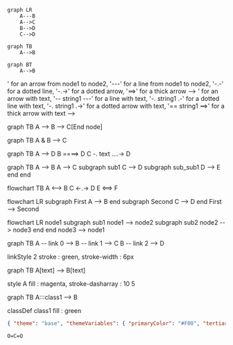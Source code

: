 <!--
#   Mermaid and SMILES
-->

<!-- #T# Table of contents -->

<!-- #C# Mermaid -->
<!-- #C# - Styling -->
<!-- #C# -| Themes -->
<!-- #C# SMILES -->

<!-- #T# Beginning of content -->

<!-- #C# Mermaid -->

<!-- # |------------------------------------------------------------- -->
<!-- #T# Mermaid is used in Markdown to create diagrams such as graphs, pie charts, Gantt diagram, flowcharts, class diagrams, entity relationship diagrams, etcetera -->

<!-- #T# Pandoc can be used to render Mermaid diagrams in HTML and PDF files, this needs the use of an external Pandoc filter, such as the `mermaid-filter` filter -->

<!-- #T# to use Mermaid in Markdown, the code block is used, using the word 'mermaid' as the language of the code block -->
``` mermaid
graph LR
    A---B
    A-->C
    B-->D
    C-->D
```
<!-- #T# the first word after mermaid is , this word determines the type of diagram, 'graph' is to make flowcharts, it can also be 'pie' for a pie chart, 'gantt' for a Gantt diagram, 'stateDiagram' for a state diagram, 'classDiagram' for a class diagram, 'erDiagram' for an entity relationship diagram, 'sequenceDiagram' for a sequence diagram, each with its own syntax -->

<!-- #T# Mermaid code can be written in its own file, and it can be compiled into SVG using the `mmdc` command, which is the Mermaid CLI -->

<!-- #T# the `mmdc` command has the following basic syntax -->
<!-- # SYNTAX `mmdc -i input_file1.mmd -o output_file1.svg`{.bash} -->
<!-- #T# the file output_file1.svg contains the image form of the Mermaid diagram in input_file1.mmd -->

<!-- #T# to put a caption to the image, the `caption` attribute can be used. The format attribute sets the format of the image, it can be 'svg', 'png' -->
``` {.mermaid caption="image_caption1" format="svg"}
graph TB
    A-->B
```

<!-- #T# in a 'graph' diagram, LR stands for left to right, but it can be replaced with TB which stands for top to bottom, these letters can be reversed, RL stands for right to left, and BT stands for bottom to top. TD is a synonym for TB, but there is no DT counterpart -->
``` mermaid
graph BT
    A-->B
```

<!-- #T# in the syntax `A---B`, A and B are nodes, nodes can have any name but not the name 'end' -->

<!-- #T# the general syntax for nodes is -->

<!-- # SYNTAX identifier1open_delimiter1 string1 close_delimiter1 -->

<!-- #T# identifier1 is a string that identifies the node. string1 is a string with the contents that are displayed in the diagram, string1 is optional, if left out then identifier1 is displayed in the diagram -->

<!-- #T# the pair open_delimiter1 and close_delimiter1 is a pair of corresponding delimiters, they can be '[string1]' for a rectangle, '(string1)' for a rectangle with rounded corners, '([string1])' for a rectangle with rounded horizontal edges, '[[string1]]' for a flowchart subroutine shape, '[(string1)]' for a flowchart database shape, '((string1))' for a circle, '>string1]' for a five side shape, '{string1}' for a square rhombus, '{{string1}}' for a hexagon, '[/string1/]' for a slanted right parallelogram, '[\string1\]' for a slanted left parallelogram, '[/string1\]' for an upwards trapezoid, '[\string1/]' for a downwards trapezoid -->

<!-- #T# note that identifier1open_delimiter1 has no space between identifier1 and open_delimiter1 -->

<!-- #T# string1 can be placed inside double quoted, to be able to used delimiters as characters that are part of the string, for example "text (text) text" -->

<!-- #T# node1 abbreviates identifier1open_delimiter1string1close_delimiter1 -->

<!-- #T# nodes can be connected in different ways with this syntax -->

<!-- # SYNTAX node1 connector1 node2 -->

<!-- #T# node1 and node2 are nodes as shown before. connector1 can be, '-->' for an arrow from node1 to node2, '---' for a line from node1 to node2, '-.-' for a dotted line, '-.->' for a dotted arrow, '==>' for a thick arrow -->

<!-- #T# connector1 can have text inside, it can be '-- string1 -->' for an arrow with text, '-- string1 ---' for a line with text, '-. string1 .-' for a dotted line with text, '-. string1 .->' for a dotted arrow with text, '== string1 ==>' for a thick arrow with text -->

<!-- #T# several nodes can be connected in chain -->
<!-- # SYNTAX node1 connector1 node2 connector2 node3 -->
<!-- #T# more nodes and connectors can be placed like this -->
graph TB
  A --> B --> C[End node]

<!-- #T# the & operator means 'and', it's used to put nodes on the same hierarchical level -->
graph TB
  A & B --> C
<!-- #T# A and B are placed on the same hierarchical level, above C -->

<!-- #T# two nodes are separated by a single hierarchical level by default. To separate two nodes further, the arrow length is increased. Each character that the arrow length is increased corresponds to one additional hierarchical level separating the nodes. In arrows with text, the arrow length is increased in the end side of the arrow -->
graph TB
  A --> D
  B ====> D
  C -. text ....-> D
<!-- #T# B is plus two hierarchical levels above D, C is plus three hierarchical levels above D -->

<!-- #T# nested graphs can be created with this syntax -->

<!-- # SYNTAX nested graphs    -->
<!-- # subgraph subgraph_id1   -->
<!-- #   nodes_and_connectors1 -->
<!-- # end                     -->

graph TB
  A --> B
  A --> C
    subgraph sub1
      C --> D
      subgraph sub_sub1
        D --> E
      end
    end

<!-- #T# using 'flowchart' instead of 'graph' for the type of diagram has the same features and a few more -->

<!-- #T# bidirectional arrows can be created -->
flowchart TB
  A <--> B
  C <-.-> D
  E <==> F

<!-- #T# different flowcharts con be connected to each other, by creating each flowchart as a subgraph and then connecting the subgraphs as regular nodes -->

<!-- # SYNTAX creating a subgraph -->
<!-- # subgraph subgraph_id1 ["subgraph string1"] -->
<!-- #   node1 connector1 node2 -->
<!-- # end -->

<!-- #T# "subgraph string1" appears as the name of the subgraph, it is optional, if omitted then subgraph_id1 is shown as the name of the subgraph -->

flowchart LR
  subgraph First
    A --> B
  end
  subgraph Second
    C --> D
  end
  First --> Second

<!-- #T# to ensure that a given order of the nodes is followed, each subsequent node must be placed in a subgraph, this maintains the layout -->
flowchart LR
  node1
  subgraph sub1
    node1 --> node2
    subgraph sub2
      node2 --> node3
    end
  end
  node3 --> node1

<!-- #C# - Styling -->

<!-- # |----- -->
<!-- #T# connectors and nodes can be styled, using SVG property value pairs -->

<!-- #T# to style connectors, their number of creation is used, which is the sequential number in which they appear in the graph definition -->

<!-- #T# the following syntax is used to style connectors -->
<!-- # SYNTAX linkStyle int1 property1 : value1, propertyN : valueN -->
<!-- #T# int1 is the number of creation of the link being styled, counting from 0, property1 and value1 are an SVG property value pair -->

graph TB
  A -- link 0 --> B -- link 1 --> C
  B -- link 2 --> D

linkStyle 2 stroke : green,  stroke-width : 6px

<!-- #T# to style nodes, their id is used, with the following syntax -->
<!-- # SYNTAX style id1 property1 : value1, propertyN : valueN -->

graph TB
  A[text] --> B[text]

style A fill : magenta, stroke-dasharray : 10 5

<!-- #T# a default style can be applied by writing 'default' as the link or node being styled -->
<!-- # SYNTAX linkStyle default property1 : value1, propertyN : valueN -->
<!-- # SYNTAX style default property1 : value1, propertyN : valueN -->

<!-- #T# classes can be created to apply style to all nodes of that class, with the following syntax -->
<!-- # SYNTAX classDef class1 property1 : value1, propertyN : valueN -->

<!-- #T# a class is assigned to a set of nodes with the following syntaxes -->
<!-- # SYNTAX class node_id1,node_id2 class1 -->
<!-- # SYNTAX node_id1:::class1 connector1 node2 -->

<!-- #T# the second syntax allows the assignment of class1 to node1 as part of the graph definition -->

graph TB
  A:::class1 --> B

classDef class1 fill : green

<!-- #C# -| Themes -->

<!-- # |- -->
<!-- #T# Themes define the style of each part of a diagram. Themes can be modified -->

<!-- #T# When using the `mermaid-filter` filter to generate Mermaid diagrams in Pandoc, themes can be modified by using a JSON file called `.mermaid-config.json` located in the same directory where the `pandoc` command is executed -->

<!-- #T# In this JSON file, the theme is defined with this syntax -->
<!-- # SYNTAX { "theme": theme1, "themeVariables": { key_vals1 } } -->
<!-- #T# theme1 is the theme being modified, it can be "base" (it's the default theme) -->
<!-- #T# key_vals1 is a set of JSON key value pairs with Mermaid theme variables -->

<!-- #T# The Mermaid theme variables are -->
<!-- #T#     primaryColor, is a CSS color value that sets the background color of the nodes in the diagram, it sets the background color of primary nodes -->
<!-- #T#     secondaryColor, is a CSS color value that sets the background color of secondary nodes -->
<!-- #T#     tertiaryColor, is a CSS color value that sets the background color of subgraphs, it sets the background color of tertiary nodes -->
<!-- #T#     fontFamily, is a string with the name of an installed or available font family -->
<!-- #T#     fontSize, is a measure of the font size, accepted units of measure are 'px' for pixel, 'pt' for points -->
<!-- #T#     primaryBorderColor, is a CSS color value that sets the border color of the nodes in the diagram. It sets the border color of primary nodes -->
<!-- #T#     primaryTextColor, is a CSS color value that sets the text color of the nodes in the diagram. It sets the text color of primary nodes -->
<!-- #T#     secondaryBorderColor, is a CSS color value that sets the border color of secondary nodes -->
<!-- #T#     secondaryTextColor, is a CSS color value that sets the text color of secondary nodes -->
<!-- #T#     tertiaryBorderColor, is a CSS color value that sets the border color of subgraphs. It sets the border color of tertiary nodes -->
<!-- #T#     tertiaryTextColor, is a CSS color value that sets the text color of subgraphs. It sets the text color of tertiary nodes -->
<!-- #T#     lineColor, is a CSS color value that sets the color of connectors -->

<!-- #T# there is a number of theme variables specific for flowcharts -->
<!-- #T#     nodeBorder, same as primaryBorderColor -->
<!-- #T#     nodeTextColor, same as primaryTextColor -->
<!-- #T#     clusterBkg, same as tertiaryColor -->
<!-- #T#     clusterBorder, same as tertiaryBorderColor -->
<!-- #T#     defaultLinkColor, same as lineColor -->
<!-- #T#     titleColor, same as tertiaryTextColor -->

``` json
{ "theme": "base", "themeVariables": { "primaryColor": "#F00", "tertiaryColor": "#0F0", "fontFamily": "Arial", "fontSize": "16pt" } }
```

<!-- # |- -->

<!-- # |----- -->

<!-- # |------------------------------------------------------------- -->

<!-- #C# SMILES -->

<!-- # |------------------------------------------------------------- -->
<!-- #T# SMILES stands for Simplified Molecular Input Line Entry System, it is used in Markdown to convert plain text into 2D molecular diagrams -->

<!-- #T# to use SMILES in Markdown, a code block is used, using the word 'smiles' as the language of the code block (it may require a Mathpix SMILES extension or compiler to see the molecule) -->
```smiles
O=C=O
```
<!-- #T# this shows a carbon dioxide molecule -->
<!-- # |------------------------------------------------------------- -->